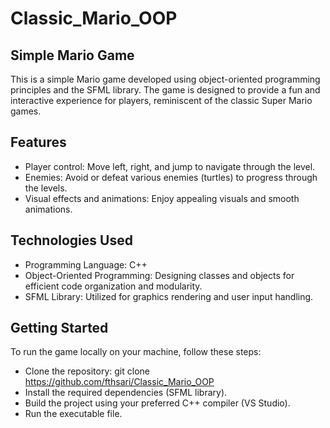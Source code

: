 # Classic_Mario_OOP
## Simple Mario Game
This is a simple Mario game developed using object-oriented programming principles and the SFML library. The game is designed to provide a fun and interactive experience for players, reminiscent of the classic Super Mario games.

## Features
 - Player control: Move left, right, and jump to navigate through the level.
 - Enemies: Avoid or defeat various enemies (turtles) to progress through the levels.
 - Visual effects and animations: Enjoy appealing visuals and smooth animations.
## Technologies Used
- Programming Language: C++
- Object-Oriented Programming: Designing classes and objects for efficient code organization and modularity.
- SFML Library: Utilized for graphics rendering and user input handling.
## Getting Started
To run the game locally on your machine, follow these steps:

- Clone the repository: git clone https://github.com/fthsari/Classic_Mario_OOP
- Install the required dependencies (SFML library).
- Build the project using your preferred C++ compiler (VS Studio).
- Run the executable file.

